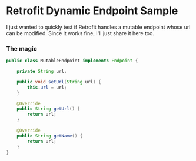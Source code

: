 # Retrofit Dynamic Endpoint Sample
I just wanted to quickly test if Retrofit handles a mutable endpoint whose url can be modified. Since it works fine, I'll just share it here too.

### The magic 
```java
public class MutableEndpoint implements Endpoint {

    private String url;

    public void setUrl(String url) {
        this.url = url;
    }

    @Override
    public String getUrl() {
        return url;
    }

    @Override
    public String getName() {
        return url;
    }
}
```

